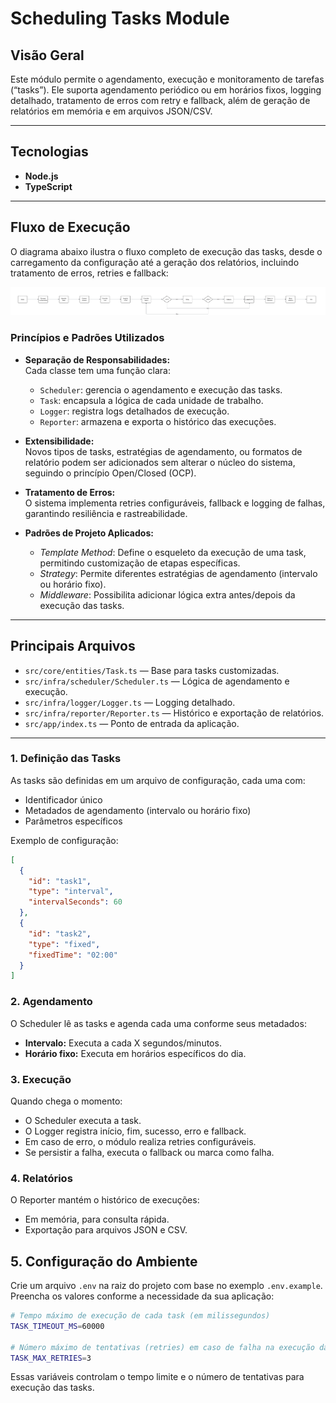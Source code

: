# Scheduling Tasks Module

## Visão Geral

Este módulo permite o agendamento, execução e monitoramento de tarefas (“tasks”). Ele suporta agendamento periódico ou em horários fixos, logging detalhado, tratamento de erros com retry e fallback, além de geração de relatórios em memória e em arquivos JSON/CSV.

---

## Tecnologias

- **Node.js**
- **TypeScript**

---

## Fluxo de Execução

O diagrama abaixo ilustra o fluxo completo de execução das tasks, desde o carregamento da configuração até a geração dos relatórios, incluindo tratamento de erros, retries e fallback:

![Fluxo de Execução](./fluxo-de-execucao.png)

### Princípios e Padrões Utilizados

- **Separação de Responsabilidades:**  
  Cada classe tem uma função clara:

  - `Scheduler`: gerencia o agendamento e execução das tasks.
  - `Task`: encapsula a lógica de cada unidade de trabalho.
  - `Logger`: registra logs detalhados de execução.
  - `Reporter`: armazena e exporta o histórico das execuções.

- **Extensibilidade:**  
  Novos tipos de tasks, estratégias de agendamento, ou formatos de relatório podem ser adicionados sem alterar o núcleo do sistema, seguindo o princípio Open/Closed (OCP).

- **Tratamento de Erros:**  
  O sistema implementa retries configuráveis, fallback e logging de falhas, garantindo resiliência e rastreabilidade.

- **Padrões de Projeto Aplicados:**
  - _Template Method_: Define o esqueleto da execução de uma task, permitindo customização de etapas específicas.
  - _Strategy_: Permite diferentes estratégias de agendamento (intervalo ou horário fixo).
  - _Middleware_: Possibilita adicionar lógica extra antes/depois da execução das tasks.

---

## Principais Arquivos

- `src/core/entities/Task.ts` — Base para tasks customizadas.
- `src/infra/scheduler/Scheduler.ts` — Lógica de agendamento e execução.
- `src/infra/logger/Logger.ts` — Logging detalhado.
- `src/infra/reporter/Reporter.ts` — Histórico e exportação de relatórios.
- `src/app/index.ts` — Ponto de entrada da aplicação.

---

### 1. Definição das Tasks

As tasks são definidas em um arquivo de configuração, cada uma com:

- Identificador único
- Metadados de agendamento (intervalo ou horário fixo)
- Parâmetros específicos

Exemplo de configuração:

```json
[
  {
    "id": "task1",
    "type": "interval",
    "intervalSeconds": 60
  },
  {
    "id": "task2",
    "type": "fixed",
    "fixedTime": "02:00"
  }
]
```

### 2. Agendamento

O Scheduler lê as tasks e agenda cada uma conforme seus metadados:

- **Intervalo:** Executa a cada X segundos/minutos.
- **Horário fixo:** Executa em horários específicos do dia.

### 3. Execução

Quando chega o momento:

- O Scheduler executa a task.
- O Logger registra início, fim, sucesso, erro e fallback.
- Em caso de erro, o módulo realiza retries configuráveis.
- Se persistir a falha, executa o fallback ou marca como falha.

### 4. Relatórios

O Reporter mantém o histórico de execuções:

- Em memória, para consulta rápida.
- Exportação para arquivos JSON e CSV.

## 5. Configuração do Ambiente

Crie um arquivo `.env` na raiz do projeto com base no exemplo `.env.example`.  
Preencha os valores conforme a necessidade da sua aplicação:

```bash
# Tempo máximo de execução de cada task (em milissegundos)
TASK_TIMEOUT_MS=60000

# Número máximo de tentativas (retries) em caso de falha na execução da task
TASK_MAX_RETRIES=3
```

Essas variáveis controlam o tempo limite e o número de tentativas para execução das tasks.
